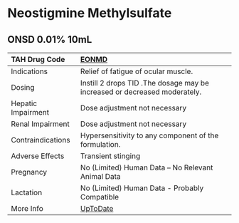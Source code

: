 # Neostigmine Methylsulfate

## ONSD 0.01% 10mL

| TAH Drug Code      | [EONMD](https://www.tahsda.org.tw/drugs/hissearch.php?drug_code=EONMD)     |
|:-------------------|:---------------------------------------------------------------------------|
| Indications        | Relief of fatigue of ocular muscle.                                        |
| Dosing             | Instill 2 drops TID .The dosage may be increased or decreased moderately.  |
| Hepatic Impairment | Dose adjustment not necessary                                              |
| Renal Impairment   | Dose adjustment not necessary                                              |
| Contraindications  | Hypersensitivity to any component of the formulation.                      |
| Adverse Effects    | Transient stinging                                                         |
| Pregnancy          | No (Limited) Human Data – No Relevant Animal Data                          |
| Lactation          | No (Limited) Human Data - Probably Compatible                              |
| More Info          | [UpToDate](https://www.uptodate.com/contents/neostigmine-drug-information) |

